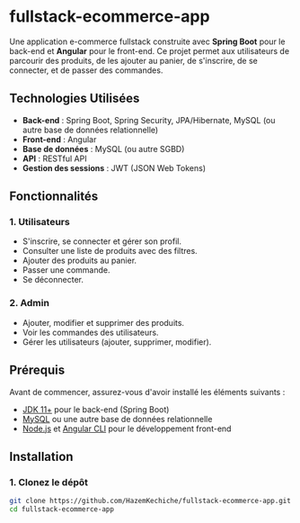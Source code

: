 # fullstack-ecommerce-app

Une application e-commerce fullstack construite avec **Spring Boot** pour le back-end et **Angular** pour le front-end. Ce projet permet aux utilisateurs de parcourir des produits, de les ajouter au panier, de s'inscrire, de se connecter, et de passer des commandes.

## Technologies Utilisées

- **Back-end** : Spring Boot, Spring Security, JPA/Hibernate, MySQL (ou autre base de données relationnelle)
- **Front-end** : Angular
- **Base de données** : MySQL (ou autre SGBD)
- **API** : RESTful API
- **Gestion des sessions** : JWT (JSON Web Tokens)
  
## Fonctionnalités

### 1. Utilisateurs
- S'inscrire, se connecter et gérer son profil.
- Consulter une liste de produits avec des filtres.
- Ajouter des produits au panier.
- Passer une commande.
- Se déconnecter.

### 2. Admin
- Ajouter, modifier et supprimer des produits.
- Voir les commandes des utilisateurs.
- Gérer les utilisateurs (ajouter, supprimer, modifier).

## Prérequis

Avant de commencer, assurez-vous d'avoir installé les éléments suivants :

- [JDK 11+](https://adoptopenjdk.net/) pour le back-end (Spring Boot)
- [MySQL](https://www.mysql.com/) ou une autre base de données relationnelle
- [Node.js](https://nodejs.org/) et [Angular CLI](https://angular.io/cli) pour le développement front-end

## Installation

### 1. Clonez le dépôt

```bash
git clone https://github.com/HazemKechiche/fullstack-ecommerce-app.git
cd fullstack-ecommerce-app
